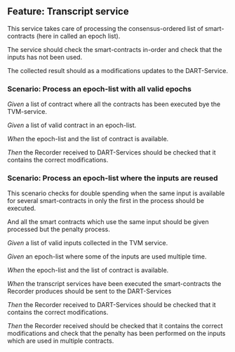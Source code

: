 ## Feature: Transcript service

This service takes care of processing the consensus-ordered list of smart-contracts (here in called an epoch list).

The service should check the smart-contracts in-order and check that the inputs has not been used.

The collected result should as a modifications updates to the DART-Service.


### Scenario: Process an epoch-list with all valid epochs


*Given* a list of contract where all the contracts has been executed bye the TVM-service.

*Given* a list of valid contract in an epoch-list.

*When* the epoch-list and the list of contract is available.

*Then* the Recorder received to DART-Services should be checked that it contains the correct modifications.



### Scenario: Process an epoch-list where the inputs are reused

This scenario checks for double spending when the same input is available for several smart-contracts in only the first in the process should be executed.

And all the smart contracts which use the same input should be given processed but the penalty process.


*Given* a list of valid inputs collected in the TVM service.


*Given* an epoch-list where some of the inputs are used multiple time.

*When* the epoch-list and the list of contract is available.


*When* the transcript services have been executed the smart-contracts the Recorder produces should be sent to the DART-Services

*Then* the Recorder received to DART-Services should be checked that it contains the correct modifications.

*Then* the Recorder received should be checked that it contains the correct modifications and check that the penalty has been performed on the inputs which are used in multiple contracts.

